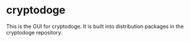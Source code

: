 # cryptodoge

This is the GUI for cryptodoge. It is built into distribution packages in the cryptodoge repository.
